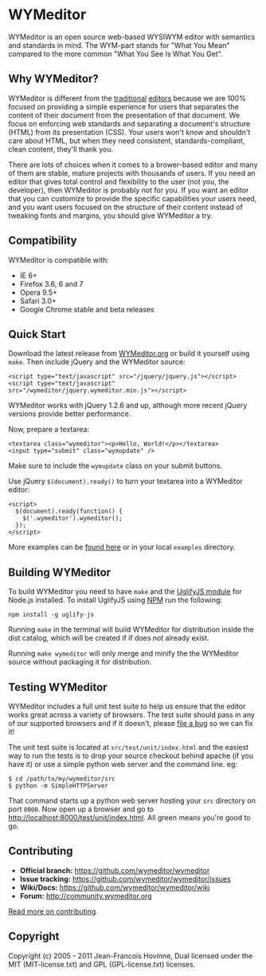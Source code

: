 WYMeditor
=========

WYMeditor is an open source web-based WYSIWYM editor with semantics and
standards in mind. The WYM-part stands for "What You Mean" compared to the more
common "What You See Is What You Get".

Why WYMeditor?
--------------

WYMeditor is different from the
[traditional](http://www.tinymce.com/) [editors](http://ckeditor.com/) 
because we are 100% focused on providing a simple experience for users that
separates the content of their document from the presentation of that document.
We focus on enforcing web standards and separating a document's structure
(HTML) from its presentation (CSS). Your users won't know and shouldn't care
about HTML, but when they need consistent, standards-compliant, clean content,
they'll thank you.

There are lots of choices when it comes to a brower-based editor and many of
them are stable, mature projects with thousands of users. If you need an editor
that gives total control and flexibility to the user (not you, the developer),
then WYMeditor is probably not for you. If you want an editor that you can
customize to provide the specific capabilities your users need, and you want
users focused on the structure of their content instead of tweaking fonts and
margins, you should give WYMeditor a try.

Compatibility
-------------

WYMeditor is compatible with:

* IE 6+
* Firefox 3.6, 6 and 7
* Opera 9.5+
* Safari 3.0+
* Google Chrome stable and beta releases

Quick Start
-----------

Download the latest release from
[WYMeditor.org](http://www.wymeditor.org/download/) or build it yourself using
`make`. Then include jQuery and the WYMeditor source:

    <script type="text/javascript" src="/jquery/jquery.js"></script>
    <script type="text/javascript" src="/wymeditor/jquery.wymeditor.min.js"></script>

WYMeditor works with jQuery 1.2.6 and up, although more recent jQuery versions
provide better performance.

Now, prepare a textarea:

    <textarea class="wymeditor"><p>Hello, World!</p></textarea>
    <input type="submit" class="wymupdate" />

Make sure to include the `wymupdate` class on your submit buttons. 

Use jQuery `$(document).ready()` to turn your textarea into a WYMeditor editor:

    <script>
      $(document).ready(function() {
        $('.wymeditor').wymeditor();
      });
    </script>


More examples can be [found here](https://github.com/wymeditor/wymeditor/tree/master/src/examples) 
or in your local `examples` directory.

Building WYMeditor
------------------

To build WYMeditor you need to have `make` and the 
[UglifyJS module](https://github.com/mishoo/UglifyJS/) for Node.js installed.
To install UglifyJS using [NPM](http://npmjs.org/) run the following:

    npm install -g uglify-js

Running `make` in the terminal will build WYMeditor for distribution inside the
dist catalog, which will be created if if does not already exist. 

Running `make wymeditor` will only merge and minify the the WYMeditor source
without packaging it for distribution.

Testing WYMeditor
-----------------

WYMeditor includes a full unit test suite to help us ensure that the editor
works great across a variety of browsers. The test suite should pass in any of
our supported browsers and if it doesn't, please 
[file a bug](https://github.com/wymeditor/wymeditor/issues/new) so we can fix it!

The unit test suite is located at `src/test/unit/index.html` and the easiest
way to run the tests is to drop your source checkout behind apache (if you have
it) or use a simple python web server and the command line. eg:

    $ cd /path/to/my/wymeditor/src
    $ python -m SimpleHTTPServer

That command starts up a python web server hosting your `src` directory on port
`8000`. Now open up a browser and go to
[http://localhost:8000/test/unit/index.html](http://localhost:8000/test/unit/index.html).
All green means you're good to go.

Contributing
-----------
 - **Official branch:** https://github.com/wymeditor/wymeditor
 - **Issue tracking:** https://github.com/wymeditor/wymeditor/issues
 - **Wiki/Docs:** https://github.com/wymeditor/wymeditor/wiki
 - **Forum:** http://community.wymeditor.org

[Read more on contributing](https://github.com/wymeditor/wymeditor/wiki/Contributing). 

Copyright
---------
Copyright (c) 2005 - 2011 Jean-Francois Hovinne, 
Dual licensed under the MIT (MIT-license.txt)
and GPL (GPL-license.txt) licenses.
